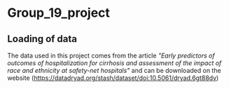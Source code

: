 # Group_19_project 

## Loading of data
The data used in this project comes from the article _"Early predictors of outcomes of hospitalization for cirrhosis and assessment of the impact of race and ethnicity at safety-net hospitals"_ and can be downloaded on the website (https://datadryad.org/stash/dataset/doi:10.5061/dryad.6gt88dv)
